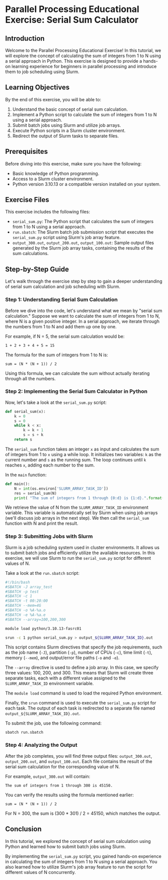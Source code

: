 # Parallel Processing Educational Exercise: Serial Sum Calculator

## Introduction

Welcome to the Parallel Processing Educational Exercise! In this tutorial, we will explore the concept of calculating the sum of integers from 1 to N using a serial approach in Python. This exercise is designed to provide a hands-on learning experience for beginners in parallel processing and introduce them to job scheduling using Slurm.

## Learning Objectives

By the end of this exercise, you will be able to:

1. Understand the basic concept of serial sum calculation.
2. Implement a Python script to calculate the sum of integers from 1 to N using a serial approach.
3. Submit batch jobs using Slurm and utilize job arrays.
4. Execute Python scripts in a Slurm cluster environment.
5. Redirect the output of Slurm tasks to separate files.

## Prerequisites

Before diving into this exercise, make sure you have the following:

- Basic knowledge of Python programming.
- Access to a Slurm cluster environment.
- Python version 3.10.13 or a compatible version installed on your system.

## Exercise Files

This exercise includes the following files:

- `serial_sum.py`: The Python script that calculates the sum of integers from 1 to N using a serial approach.
- `run.sbatch`: The Slurm batch job submission script that executes the `serial_sum.py` script using Slurm's job array feature.
- `output_300.out`, `output_200.out`, `output_100.out`: Sample output files generated by the Slurm job array tasks, containing the results of the sum calculations.

## Step-by-Step Guide

Let's walk through the exercise step by step to gain a deeper understanding of serial sum calculation and job scheduling with Slurm.

### Step 1: Understanding Serial Sum Calculation

Before we dive into the code, let's understand what we mean by "serial sum calculation." Suppose we want to calculate the sum of integers from 1 to N, where N is a given positive integer. In a serial approach, we iterate through the numbers from 1 to N and add them up one by one.

For example, if N = 5, the serial sum calculation would be:
```
1 + 2 + 3 + 4 + 5 = 15
```

The formula for the sum of integers from 1 to N is:
```
sum = (N * (N + 1)) / 2
```

Using this formula, we can calculate the sum without actually iterating through all the numbers.

### Step 2: Implementing the Serial Sum Calculator in Python

Now, let's take a look at the `serial_sum.py` script:

```python
def serial_sum(x):
    k = 0
    s = 0
    while k < x:
        k = k + 1
        s = s + k
    return s
```

The `serial_sum` function takes an integer `x` as input and calculates the sum of integers from 1 to `x` using a while loop. It initializes two variables: `k` as the current number and `s` as the running sum. The loop continues until `k` reaches `x`, adding each number to the sum.

In the `main` function:

```python
def main():
    N = int(os.environ['SLURM_ARRAY_TASK_ID'])
    res = serial_sum(N)
    print( "The sum of integers from 1 through {0:d} is {1:d}.".format(N, res) )
```

We retrieve the value of N from the `SLURM_ARRAY_TASK_ID` environment variable. This variable is automatically set by Slurm when using job arrays (we'll discuss job arrays in the next step). We then call the `serial_sum` function with N and print the result.

### Step 3: Submitting Jobs with Slurm

Slurm is a job scheduling system used in cluster environments. It allows us to submit batch jobs and efficiently utilize the available resources. In this exercise, we will use Slurm to run the `serial_sum.py` script for different values of N.

Take a look at the `run.sbatch` script:

```bash
#!/bin/bash
#SBATCH -J array_test
#SBATCH -p test
#SBATCH -c 1
#SBATCH -t 00:20:00
#SBATCH --mem=4G
#SBATCH -o %A-%a.o
#SBATCH -e %A-%a.e
#SBATCH --array=100,200,300

module load python/3.10.13-fasrc01

srun -c 1 python serial_sum.py > output_${SLURM_ARRAY_TASK_ID}.out
```

This script contains Slurm directives that specify the job requirements, such as the job name (`-J`), partition (`-p`), number of CPUs (`-c`), time limit (`-t`), memory (`--mem`), and output/error file paths (`-o` and `-e`).

The `--array` directive is used to define a job array. In this case, we specify three values: 100, 200, and 300. This means that Slurm will create three separate tasks, each with a different value assigned to the `SLURM_ARRAY_TASK_ID` environment variable.

The `module load` command is used to load the required Python environment.

Finally, the `srun` command is used to execute the `serial_sum.py` script for each task. The output of each task is redirected to a separate file named `output_${SLURM_ARRAY_TASK_ID}.out`.

To submit the job, use the following command:

```
sbatch run.sbatch
```

### Step 4: Analyzing the Output

After the job completes, you will find three output files: `output_300.out`, `output_200.out`, and `output_100.out`. Each file contains the result of the serial sum calculation for the corresponding value of N.

For example, `output_300.out` will contain:

```
The sum of integers from 1 through 300 is 45150.
```

You can verify the results using the formula mentioned earlier:

```
sum = (N * (N + 1)) / 2
```

For N = 300, the sum is (300 * 301) / 2 = 45150, which matches the output.

## Conclusion

In this tutorial, we explored the concept of serial sum calculation using Python and learned how to submit batch jobs using Slurm.

By implementing the `serial_sum.py` script, you gained hands-on experience in calculating the sum of integers from 1 to N using a serial approach. You also learned how to utilize Slurm's job array feature to run the script for different values of N concurrently.
